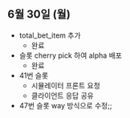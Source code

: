 
## 6월 30일 (월)

- total_bet_item 추가 
	- 완료
- 슬롯 cherry pick 하여 alpha 배포
	- 완료
- 41번 슬롯 
	- 시뮬레이터 프론트 요청
	- 클라이언트 응답 공유
- 47번 슬롯 way 방식으로 수정;;